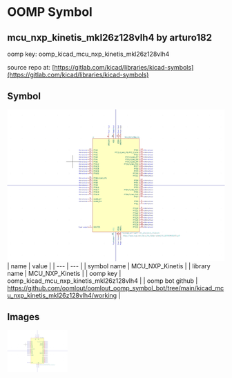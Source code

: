 # OOMP Symbol  
## mcu_nxp_kinetis_mkl26z128vlh4  by arturo182  
  
oomp key: oomp_kicad_mcu_nxp_kinetis_mkl26z128vlh4  
  
source repo at: [https://gitlab.com/kicad/libraries/kicad-symbols](https://gitlab.com/kicad/libraries/kicad-symbols)  
## Symbol  
  
[![working.png](working_600.png)](working.png)  
| name | value | 
| --- | --- | 
| symbol name | MCU_NXP_Kinetis | 
| library name | MCU_NXP_Kinetis | 
| oomp key | oomp_kicad_mcu_nxp_kinetis_mkl26z128vlh4 | 
| oomp bot github | https://github.com/oomlout/oomlout_oomp_symbol_bot/tree/main/kicad_mcu_nxp_kinetis_mkl26z128vlh4/working | 
## Images  
  
[![working.png](working_140.png)](working.png)  
